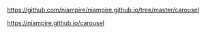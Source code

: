 https://github.com/niampire/niampire.github.io/tree/master/carousel

https://niampire.github.io/carousel
